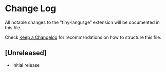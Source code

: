 # Change Log
All notable changes to the "tiny-language" extension will be documented in this file.

Check [Keep a Changelog](http://keepachangelog.com/) for recommendations on how to structure this file.

## [Unreleased]
- Initial release